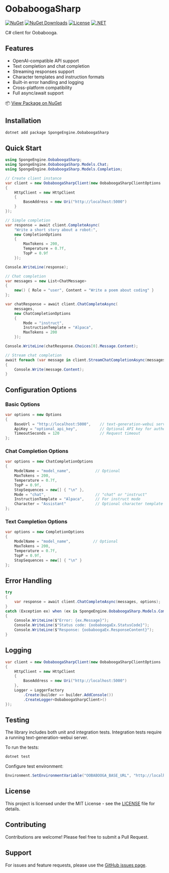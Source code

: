 # OobaboogaSharp
[![NuGet](https://img.shields.io/nuget/v/SpongeEngine.OobaboogaSharp.svg)](https://www.nuget.org/packages/SpongeEngine.OobaboogaSharp)
[![NuGet Downloads](https://img.shields.io/nuget/dt/SpongeEngine.OobaboogaSharp.svg)](https://www.nuget.org/packages/SpongeEngine.OobaboogaSharp)
[![License](https://img.shields.io/github/license/SpongeEngine/OobaboogaSharp)](LICENSE)
[![.NET](https://img.shields.io/badge/.NET-6.0%20%7C%207.0%20%7C%208.0%2B-512BD4)](https://dotnet.microsoft.com/download)

C# client for Oobabooga.

## Features
- OpenAI-compatible API support
- Text completion and chat completion 
- Streaming responses support
- Character templates and instruction formats
- Built-in error handling and logging
- Cross-platform compatibility
- Full async/await support

📦 [View Package on NuGet](https://www.nuget.org/packages/SpongeEngine.OobaboogaSharp)

## Installation
```bash
dotnet add package SpongeEngine.OobaboogaSharp
```

## Quick Start

```csharp
using SpongeEngine.OobaboogaSharp;
using SpongeEngine.OobaboogaSharp.Models.Chat;
using SpongeEngine.OobaboogaSharp.Models.Completion;

// Create client instance
var client = new OobaboogaSharpClient(new OobaboogaSharpClientOptions
{
    HttpClient = new HttpClient 
    {
        BaseAddress = new Uri("http://localhost:5000")
    }
});

// Simple completion
var response = await client.CompleteAsync(
    "Write a short story about a robot:",
    new CompletionOptions
    {
        MaxTokens = 200,
        Temperature = 0.7f,
        TopP = 0.9f
    });

Console.WriteLine(response);

// Chat completion
var messages = new List<ChatMessage>
{
    new() { Role = "user", Content = "Write a poem about coding" }
};

var chatResponse = await client.ChatCompleteAsync(
    messages,
    new ChatCompletionOptions
    {
        Mode = "instruct",
        InstructionTemplate = "Alpaca",
        MaxTokens = 200
    });

Console.WriteLine(chatResponse.Choices[0].Message.Content);

// Stream chat completion
await foreach (var message in client.StreamChatCompletionAsync(messages))
{
    Console.Write(message.Content);
}
```

## Configuration Options

### Basic Options
```csharp
var options = new Options
{
    BaseUrl = "http://localhost:5000",    // text-generation-webui server URL
    ApiKey = "optional_api_key",          // Optional API key for authentication
    TimeoutSeconds = 120                  // Request timeout
};
```

### Chat Completion Options
```csharp
var options = new ChatCompletionOptions
{
    ModelName = "model_name",           // Optional
    MaxTokens = 200,
    Temperature = 0.7f,
    TopP = 0.9f,
    StopSequences = new[] { "\n" },
    Mode = "chat",                      // "chat" or "instruct"
    InstructionTemplate = "Alpaca",     // For instruct mode
    Character = "Assistant"             // Optional character template
};
```

### Text Completion Options
```csharp
var options = new CompletionOptions
{
    ModelName = "model_name",          // Optional
    MaxTokens = 200,
    Temperature = 0.7f,
    TopP = 0.9f,
    StopSequences = new[] { "\n" }
};
```

## Error Handling
```csharp
try
{
    var response = await client.ChatCompleteAsync(messages, options);
}
catch (Exception ex) when (ex is SpongeEngine.OobaboogaSharp.Models.Common.Exception oobaboogaEx)
{
    Console.WriteLine($"Error: {ex.Message}");
    Console.WriteLine($"Status code: {oobaboogaEx.StatusCode}");
    Console.WriteLine($"Response: {oobaboogaEx.ResponseContent}");
}
```

## Logging
```csharp
var client = new OobaboogaSharpClient(new OobaboogaSharpClientOptions
{
    HttpClient = new HttpClient 
    {
        BaseAddress = new Uri("http://localhost:5000")
    },
    Logger = LoggerFactory
        .Create(builder => builder.AddConsole())
        .CreateLogger<OobaboogaSharpClient>()
});
```

## Testing
The library includes both unit and integration tests. Integration tests require a running text-generation-webui server.

To run the tests:
```bash
dotnet test
```

Configure test environment:
```csharp
Environment.SetEnvironmentVariable("OOBABOOGA_BASE_URL", "http://localhost:5000");
```

## License
This project is licensed under the MIT License - see the [LICENSE](LICENSE) file for details.

## Contributing
Contributions are welcome! Please feel free to submit a Pull Request.

## Support
For issues and feature requests, please use the [GitHub issues page](https://github.com/SpongeEngine/OobaboogaSharp/issues).
